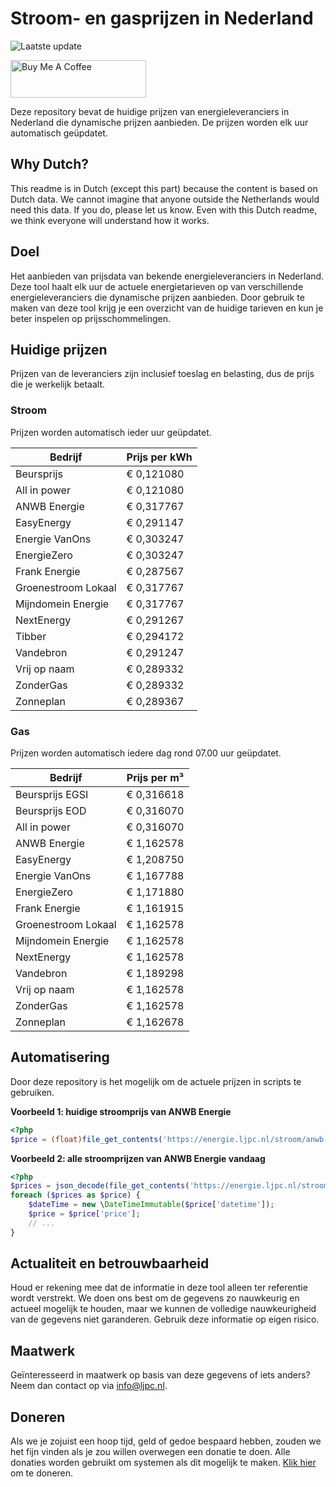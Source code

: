 # Stroom- en gasprijzen in Nederland

![Laatste update](https://img.shields.io/badge/laatste%20update-2025--09--29%2009%3A00%20CET-brightgreen)

<a href="https://www.buymeacoffee.com/Lars-" target="_blank"><img src="https://cdn.buymeacoffee.com/buttons/v2/default-orange.png" alt="Buy Me A Coffee" height="60" style="height: 60px !important;width: 217px !important;" ></a>

Deze repository bevat de huidige prijzen van energieleveranciers in Nederland die dynamische prijzen aanbieden. De prijzen worden elk uur automatisch geüpdatet.

## Why Dutch?

This readme is in Dutch (except this part) because the content is based on Dutch data. We cannot imagine that anyone outside the Netherlands would need this data. If you do, please let us know. Even with this Dutch readme, we think
everyone will understand how it works.

## Doel

Het aanbieden van prijsdata van bekende energieleveranciers in Nederland. Deze tool haalt elk uur de actuele energietarieven op van verschillende energieleveranciers die dynamische prijzen aanbieden. Door gebruik te maken van deze tool
krijg je een overzicht van de huidige tarieven en kun je beter inspelen op prijsschommelingen.

## Huidige prijzen

Prijzen van de leveranciers zijn inclusief toeslag en belasting, dus de prijs die je werkelijk betaalt.

### Stroom

Prijzen worden automatisch ieder uur geüpdatet.

 Bedrijf | Prijs per kWh 
---------|---------------
Beursprijs | € 0,121080
All in power | € 0,121080
ANWB Energie | € 0,317767
EasyEnergy | € 0,291147
Energie VanOns | € 0,303247
EnergieZero | € 0,303247
Frank Energie | € 0,287567
Groenestroom Lokaal | € 0,317767
Mijndomein Energie | € 0,317767
NextEnergy | € 0,291267
Tibber | € 0,294172
Vandebron | € 0,291247
Vrij op naam | € 0,289332
ZonderGas | € 0,289332
Zonneplan | € 0,289367


### Gas

Prijzen worden automatisch iedere dag rond 07.00 uur geüpdatet.

 Bedrijf | Prijs per m³ 
---------|--------------
Beursprijs EGSI | € 0,316618
Beursprijs EOD | € 0,316070
All in power | € 0,316070
ANWB Energie | € 1,162578
EasyEnergy | € 1,208750
Energie VanOns | € 1,167788
EnergieZero | € 1,171880
Frank Energie | € 1,161915
Groenestroom Lokaal | € 1,162578
Mijndomein Energie | € 1,162578
NextEnergy | € 1,162578
Vandebron | € 1,189298
Vrij op naam | € 1,162578
ZonderGas | € 1,162578
Zonneplan | € 1,162678


## Automatisering

Door deze repository is het mogelijk om de actuele prijzen in scripts te gebruiken.

**Voorbeeld 1: huidige stroomprijs van ANWB Energie**

```php
<?php
$price = (float)file_get_contents('https://energie.ljpc.nl/stroom/anwb-energie-nu.txt');

```

**Voorbeeld 2: alle stroomprijzen van ANWB Energie vandaag**

```php
<?php
$prices = json_decode(file_get_contents('https://energie.ljpc.nl/stroom/all-in-power-vandaag.json'),true);
foreach ($prices as $price) {
    $dateTime = new \DateTimeImmutable($price['datetime']);
    $price = $price['price'];
    // ...
}
```

## Actualiteit en betrouwbaarheid

Houd er rekening mee dat de informatie in deze tool alleen ter referentie wordt verstrekt. We doen ons best om de gegevens zo nauwkeurig en actueel mogelijk te houden, maar we kunnen de volledige nauwkeurigheid van de gegevens niet
garanderen. Gebruik deze informatie op eigen risico.

## Maatwerk

Geïnteresseerd in maatwerk op basis van deze gegevens of iets anders? Neem dan contact op
via [info@ljpc.nl](mailto:info@ljpc.nl?subject=Energie%20prijzen).

## Doneren

Als we je zojuist een hoop tijd, geld of gedoe bespaard hebben, zouden we het fijn vinden als je zou willen overwegen een
donatie te doen. Alle donaties worden gebruikt om systemen als dit mogelijk te
maken. [Klik hier](https://www.buymeacoffee.com/Lars-) om te doneren.
